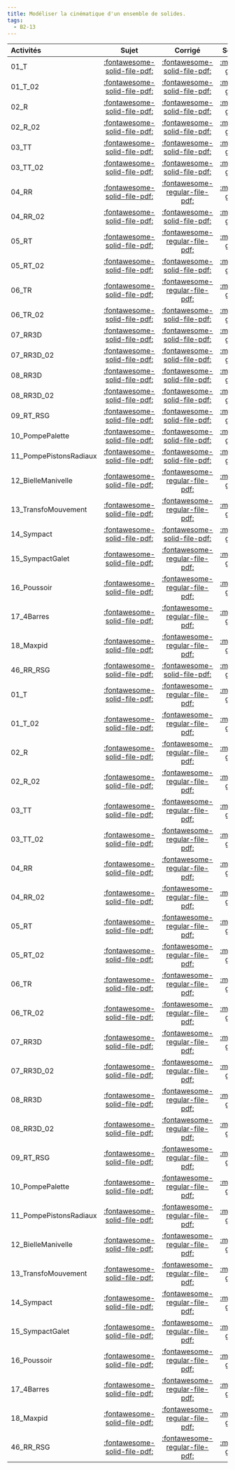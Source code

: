 ```yaml
---
title: Modéliser la cinématique d'un ensemble de solides. 
tags:
  - B2-13
---
```

[comment]: <> (Généré automatiquement par make_all_activitess.py, creation_fichiers_activites)

| Activités | Sujet | Corrigé | Sources  | 
| :-------------- | :---: | :-----: | :------: | 
| 01_T | [:fontawesome-solid-file-pdf:](http://xpessoles-cpge.fr/pdf/01_T_Sujet.pdf) | [:fontawesome-solid-file-pdf:](http://xpessoles-cpge.fr/pdf/01_T_Corrige.pdf) |[:material-github:](https://github.com/xpessoles/ExercicesCompetences/tree/main/B2_ProposerModele/B2_13_ModeliserCinematique/01_T) |  
| 01_T_02 | [:fontawesome-solid-file-pdf:](http://xpessoles-cpge.fr/pdf/01_T_02_Sujet.pdf) | [:fontawesome-solid-file-pdf:](http://xpessoles-cpge.fr/pdf/01_T_02_Corrige.pdf) |[:material-github:](https://github.com/xpessoles/ExercicesCompetences/tree/main/B2_ProposerModele/B2_13_ModeliserCinematique/01_T_02) |  
| 02_R | [:fontawesome-solid-file-pdf:](http://xpessoles-cpge.fr/pdf/02_R_Sujet.pdf) | [:fontawesome-solid-file-pdf:](http://xpessoles-cpge.fr/pdf/02_R_Corrige.pdf) |[:material-github:](https://github.com/xpessoles/ExercicesCompetences/tree/main/B2_ProposerModele/B2_13_ModeliserCinematique/02_R) |  
| 02_R_02 | [:fontawesome-solid-file-pdf:](http://xpessoles-cpge.fr/pdf/02_R_02_Sujet.pdf) | [:fontawesome-solid-file-pdf:](http://xpessoles-cpge.fr/pdf/02_R_02_Corrige.pdf) |[:material-github:](https://github.com/xpessoles/ExercicesCompetences/tree/main/B2_ProposerModele/B2_13_ModeliserCinematique/02_R_02) |  
| 03_TT | [:fontawesome-solid-file-pdf:](http://xpessoles-cpge.fr/pdf/03_TT_Sujet.pdf) | [:fontawesome-solid-file-pdf:](http://xpessoles-cpge.fr/pdf/03_TT_Corrige.pdf) |[:material-github:](https://github.com/xpessoles/ExercicesCompetences/tree/main/B2_ProposerModele/B2_13_ModeliserCinematique/03_TT) |  
| 03_TT_02 | [:fontawesome-solid-file-pdf:](http://xpessoles-cpge.fr/pdf/03_TT_02_Sujet.pdf) | [:fontawesome-solid-file-pdf:](http://xpessoles-cpge.fr/pdf/03_TT_02_Corrige.pdf) |[:material-github:](https://github.com/xpessoles/ExercicesCompetences/tree/main/B2_ProposerModele/B2_13_ModeliserCinematique/03_TT_02) |  
| 04_RR | [:fontawesome-solid-file-pdf:](http://xpessoles-cpge.fr/pdf/04_RR_Sujet.pdf) | [:fontawesome-regular-file-pdf:](http://xpessoles-cpge.fr/pdf/04_RR_Corrige.pdf) | [:material-github:](https://github.com/xpessoles/ExercicesCompetences/tree/main/B2_ProposerModele/B2_13_ModeliserCinematique/04_RR) |  
| 04_RR_02 | [:fontawesome-solid-file-pdf:](http://xpessoles-cpge.fr/pdf/04_RR_02_Sujet.pdf) | [:fontawesome-solid-file-pdf:](http://xpessoles-cpge.fr/pdf/04_RR_02_Corrige.pdf) |[:material-github:](https://github.com/xpessoles/ExercicesCompetences/tree/main/B2_ProposerModele/B2_13_ModeliserCinematique/04_RR_02) |  
| 05_RT | [:fontawesome-solid-file-pdf:](http://xpessoles-cpge.fr/pdf/05_RT_Sujet.pdf) | [:fontawesome-regular-file-pdf:](http://xpessoles-cpge.fr/pdf/05_RT_Corrige.pdf) | [:material-github:](https://github.com/xpessoles/ExercicesCompetences/tree/main/B2_ProposerModele/B2_13_ModeliserCinematique/05_RT) |  
| 05_RT_02 | [:fontawesome-solid-file-pdf:](http://xpessoles-cpge.fr/pdf/05_RT_02_Sujet.pdf) | [:fontawesome-solid-file-pdf:](http://xpessoles-cpge.fr/pdf/05_RT_02_Corrige.pdf) |[:material-github:](https://github.com/xpessoles/ExercicesCompetences/tree/main/B2_ProposerModele/B2_13_ModeliserCinematique/05_RT_02) |  
| 06_TR | [:fontawesome-solid-file-pdf:](http://xpessoles-cpge.fr/pdf/06_TR_Sujet.pdf) | [:fontawesome-regular-file-pdf:](http://xpessoles-cpge.fr/pdf/06_TR_Corrige.pdf) | [:material-github:](https://github.com/xpessoles/ExercicesCompetences/tree/main/B2_ProposerModele/B2_13_ModeliserCinematique/06_TR) |  
| 06_TR_02 | [:fontawesome-solid-file-pdf:](http://xpessoles-cpge.fr/pdf/06_TR_02_Sujet.pdf) | [:fontawesome-solid-file-pdf:](http://xpessoles-cpge.fr/pdf/06_TR_02_Corrige.pdf) |[:material-github:](https://github.com/xpessoles/ExercicesCompetences/tree/main/B2_ProposerModele/B2_13_ModeliserCinematique/06_TR_02) |  
| 07_RR3D | [:fontawesome-solid-file-pdf:](http://xpessoles-cpge.fr/pdf/07_RR3D_Sujet.pdf) | [:fontawesome-solid-file-pdf:](http://xpessoles-cpge.fr/pdf/07_RR3D_Corrige.pdf) |[:material-github:](https://github.com/xpessoles/ExercicesCompetences/tree/main/B2_ProposerModele/B2_13_ModeliserCinematique/07_RR3D) |  
| 07_RR3D_02 | [:fontawesome-solid-file-pdf:](http://xpessoles-cpge.fr/pdf/07_RR3D_02_Sujet.pdf) | [:fontawesome-solid-file-pdf:](http://xpessoles-cpge.fr/pdf/07_RR3D_02_Corrige.pdf) |[:material-github:](https://github.com/xpessoles/ExercicesCompetences/tree/main/B2_ProposerModele/B2_13_ModeliserCinematique/07_RR3D_02) |  
| 08_RR3D | [:fontawesome-solid-file-pdf:](http://xpessoles-cpge.fr/pdf/08_RR3D_Sujet.pdf) | [:fontawesome-solid-file-pdf:](http://xpessoles-cpge.fr/pdf/08_RR3D_Corrige.pdf) |[:material-github:](https://github.com/xpessoles/ExercicesCompetences/tree/main/B2_ProposerModele/B2_13_ModeliserCinematique/08_RR3D) |  
| 08_RR3D_02 | [:fontawesome-solid-file-pdf:](http://xpessoles-cpge.fr/pdf/08_RR3D_02_Sujet.pdf) | [:fontawesome-solid-file-pdf:](http://xpessoles-cpge.fr/pdf/08_RR3D_02_Corrige.pdf) |[:material-github:](https://github.com/xpessoles/ExercicesCompetences/tree/main/B2_ProposerModele/B2_13_ModeliserCinematique/08_RR3D_02) |  
| 09_RT_RSG | [:fontawesome-solid-file-pdf:](http://xpessoles-cpge.fr/pdf/09_RT_RSG_Sujet.pdf) | [:fontawesome-solid-file-pdf:](http://xpessoles-cpge.fr/pdf/09_RT_RSG_Corrige.pdf) |[:material-github:](https://github.com/xpessoles/ExercicesCompetences/tree/main/B2_ProposerModele/B2_13_ModeliserCinematique/09_RT_RSG) |  
| 10_PompePalette | [:fontawesome-solid-file-pdf:](http://xpessoles-cpge.fr/pdf/10_PompePalette_Sujet.pdf) | [:fontawesome-solid-file-pdf:](http://xpessoles-cpge.fr/pdf/10_PompePalette_Corrige.pdf) |[:material-github:](https://github.com/xpessoles/ExercicesCompetences/tree/main/B2_ProposerModele/B2_13_ModeliserCinematique/10_PompePalette) |  
| 11_PompePistonsRadiaux | [:fontawesome-solid-file-pdf:](http://xpessoles-cpge.fr/pdf/11_PompePistonsRadiaux_Sujet.pdf) | [:fontawesome-solid-file-pdf:](http://xpessoles-cpge.fr/pdf/11_PompePistonsRadiaux_Corrige.pdf) |[:material-github:](https://github.com/xpessoles/ExercicesCompetences/tree/main/B2_ProposerModele/B2_13_ModeliserCinematique/11_PompePistonsRadiaux) |  
| 12_BielleManivelle | [:fontawesome-solid-file-pdf:](http://xpessoles-cpge.fr/pdf/12_BielleManivelle_Sujet.pdf) | [:fontawesome-regular-file-pdf:](http://xpessoles-cpge.fr/pdf/12_BielleManivelle_Corrige.pdf) | [:material-github:](https://github.com/xpessoles/ExercicesCompetences/tree/main/B2_ProposerModele/B2_13_ModeliserCinematique/12_BielleManivelle) |  
| 13_TransfoMouvement | [:fontawesome-solid-file-pdf:](http://xpessoles-cpge.fr/pdf/13_TransfoMouvement_Sujet.pdf) | [:fontawesome-regular-file-pdf:](http://xpessoles-cpge.fr/pdf/13_TransfoMouvement_Corrige.pdf) | [:material-github:](https://github.com/xpessoles/ExercicesCompetences/tree/main/B2_ProposerModele/B2_13_ModeliserCinematique/13_TransfoMouvement) |  
| 14_Sympact | [:fontawesome-solid-file-pdf:](http://xpessoles-cpge.fr/pdf/14_Sympact_Sujet.pdf) | [:fontawesome-solid-file-pdf:](http://xpessoles-cpge.fr/pdf/14_Sympact_Corrige.pdf) |[:material-github:](https://github.com/xpessoles/ExercicesCompetences/tree/main/B2_ProposerModele/B2_13_ModeliserCinematique/14_Sympact) |  
| 15_SympactGalet | [:fontawesome-solid-file-pdf:](http://xpessoles-cpge.fr/pdf/15_SympactGalet_Sujet.pdf) | [:fontawesome-regular-file-pdf:](http://xpessoles-cpge.fr/pdf/15_SympactGalet_Corrige.pdf) | [:material-github:](https://github.com/xpessoles/ExercicesCompetences/tree/main/B2_ProposerModele/B2_13_ModeliserCinematique/15_SympactGalet) |  
| 16_Poussoir | [:fontawesome-solid-file-pdf:](http://xpessoles-cpge.fr/pdf/16_Poussoir_Sujet.pdf) | [:fontawesome-regular-file-pdf:](http://xpessoles-cpge.fr/pdf/16_Poussoir_Corrige.pdf) | [:material-github:](https://github.com/xpessoles/ExercicesCompetences/tree/main/B2_ProposerModele/B2_13_ModeliserCinematique/16_Poussoir) |  
| 17_4Barres | [:fontawesome-solid-file-pdf:](http://xpessoles-cpge.fr/pdf/17_4Barres_Sujet.pdf) | [:fontawesome-regular-file-pdf:](http://xpessoles-cpge.fr/pdf/17_4Barres_Corrige.pdf) | [:material-github:](https://github.com/xpessoles/ExercicesCompetences/tree/main/B2_ProposerModele/B2_13_ModeliserCinematique/17_4Barres) |  
| 18_Maxpid | [:fontawesome-solid-file-pdf:](http://xpessoles-cpge.fr/pdf/18_Maxpid_Sujet.pdf) | [:fontawesome-regular-file-pdf:](http://xpessoles-cpge.fr/pdf/18_Maxpid_Corrige.pdf) | [:material-github:](https://github.com/xpessoles/ExercicesCompetences/tree/main/B2_ProposerModele/B2_13_ModeliserCinematique/18_Maxpid) |  
| 46_RR_RSG | [:fontawesome-solid-file-pdf:](http://xpessoles-cpge.fr/pdf/46_RR_RSG_Sujet.pdf) | [:fontawesome-solid-file-pdf:](http://xpessoles-cpge.fr/pdf/46_RR_RSG_Corrige.pdf) |[:material-github:](https://github.com/xpessoles/ExercicesCompetences/tree/main/B2_ProposerModele/B2_13_ModeliserCinematique/46_RR_RSG) |  
| 01_T | [:fontawesome-solid-file-pdf:](http://xpessoles-cpge.fr/pdf/01_T_Sujet.pdf) | [:fontawesome-regular-file-pdf:](http://xpessoles-cpge.fr/pdf/01_T_Corrige.pdf) | [:material-github:](https://github.com/xpessoles/ExercicesCompetences/tree/main/B2_ProposerModele/B2_13_PTSI_PT_Parametrage/01_T) |  
| 01_T_02 | [:fontawesome-solid-file-pdf:](http://xpessoles-cpge.fr/pdf/01_T_02_Sujet.pdf) | [:fontawesome-regular-file-pdf:](http://xpessoles-cpge.fr/pdf/01_T_02_Corrige.pdf) | [:material-github:](https://github.com/xpessoles/ExercicesCompetences/tree/main/B2_ProposerModele/B2_13_PTSI_PT_Parametrage/01_T_02) |  
| 02_R | [:fontawesome-solid-file-pdf:](http://xpessoles-cpge.fr/pdf/02_R_Sujet.pdf) | [:fontawesome-regular-file-pdf:](http://xpessoles-cpge.fr/pdf/02_R_Corrige.pdf) | [:material-github:](https://github.com/xpessoles/ExercicesCompetences/tree/main/B2_ProposerModele/B2_13_PTSI_PT_Parametrage/02_R) |  
| 02_R_02 | [:fontawesome-solid-file-pdf:](http://xpessoles-cpge.fr/pdf/02_R_02_Sujet.pdf) | [:fontawesome-regular-file-pdf:](http://xpessoles-cpge.fr/pdf/02_R_02_Corrige.pdf) | [:material-github:](https://github.com/xpessoles/ExercicesCompetences/tree/main/B2_ProposerModele/B2_13_PTSI_PT_Parametrage/02_R_02) |  
| 03_TT | [:fontawesome-solid-file-pdf:](http://xpessoles-cpge.fr/pdf/03_TT_Sujet.pdf) | [:fontawesome-regular-file-pdf:](http://xpessoles-cpge.fr/pdf/03_TT_Corrige.pdf) | [:material-github:](https://github.com/xpessoles/ExercicesCompetences/tree/main/B2_ProposerModele/B2_13_PTSI_PT_Parametrage/03_TT) |  
| 03_TT_02 | [:fontawesome-solid-file-pdf:](http://xpessoles-cpge.fr/pdf/03_TT_02_Sujet.pdf) | [:fontawesome-regular-file-pdf:](http://xpessoles-cpge.fr/pdf/03_TT_02_Corrige.pdf) | [:material-github:](https://github.com/xpessoles/ExercicesCompetences/tree/main/B2_ProposerModele/B2_13_PTSI_PT_Parametrage/03_TT_02) |  
| 04_RR | [:fontawesome-solid-file-pdf:](http://xpessoles-cpge.fr/pdf/04_RR_Sujet.pdf) | [:fontawesome-regular-file-pdf:](http://xpessoles-cpge.fr/pdf/04_RR_Corrige.pdf) | [:material-github:](https://github.com/xpessoles/ExercicesCompetences/tree/main/B2_ProposerModele/B2_13_PTSI_PT_Parametrage/04_RR) |  
| 04_RR_02 | [:fontawesome-solid-file-pdf:](http://xpessoles-cpge.fr/pdf/04_RR_02_Sujet.pdf) | [:fontawesome-regular-file-pdf:](http://xpessoles-cpge.fr/pdf/04_RR_02_Corrige.pdf) | [:material-github:](https://github.com/xpessoles/ExercicesCompetences/tree/main/B2_ProposerModele/B2_13_PTSI_PT_Parametrage/04_RR_02) |  
| 05_RT | [:fontawesome-solid-file-pdf:](http://xpessoles-cpge.fr/pdf/05_RT_Sujet.pdf) | [:fontawesome-regular-file-pdf:](http://xpessoles-cpge.fr/pdf/05_RT_Corrige.pdf) | [:material-github:](https://github.com/xpessoles/ExercicesCompetences/tree/main/B2_ProposerModele/B2_13_PTSI_PT_Parametrage/05_RT) |  
| 05_RT_02 | [:fontawesome-solid-file-pdf:](http://xpessoles-cpge.fr/pdf/05_RT_02_Sujet.pdf) | [:fontawesome-regular-file-pdf:](http://xpessoles-cpge.fr/pdf/05_RT_02_Corrige.pdf) | [:material-github:](https://github.com/xpessoles/ExercicesCompetences/tree/main/B2_ProposerModele/B2_13_PTSI_PT_Parametrage/05_RT_02) |  
| 06_TR | [:fontawesome-solid-file-pdf:](http://xpessoles-cpge.fr/pdf/06_TR_Sujet.pdf) | [:fontawesome-regular-file-pdf:](http://xpessoles-cpge.fr/pdf/06_TR_Corrige.pdf) | [:material-github:](https://github.com/xpessoles/ExercicesCompetences/tree/main/B2_ProposerModele/B2_13_PTSI_PT_Parametrage/06_TR) |  
| 06_TR_02 | [:fontawesome-solid-file-pdf:](http://xpessoles-cpge.fr/pdf/06_TR_02_Sujet.pdf) | [:fontawesome-regular-file-pdf:](http://xpessoles-cpge.fr/pdf/06_TR_02_Corrige.pdf) | [:material-github:](https://github.com/xpessoles/ExercicesCompetences/tree/main/B2_ProposerModele/B2_13_PTSI_PT_Parametrage/06_TR_02) |  
| 07_RR3D | [:fontawesome-solid-file-pdf:](http://xpessoles-cpge.fr/pdf/07_RR3D_Sujet.pdf) | [:fontawesome-regular-file-pdf:](http://xpessoles-cpge.fr/pdf/07_RR3D_Corrige.pdf) | [:material-github:](https://github.com/xpessoles/ExercicesCompetences/tree/main/B2_ProposerModele/B2_13_PTSI_PT_Parametrage/07_RR3D) |  
| 07_RR3D_02 | [:fontawesome-solid-file-pdf:](http://xpessoles-cpge.fr/pdf/07_RR3D_02_Sujet.pdf) | [:fontawesome-regular-file-pdf:](http://xpessoles-cpge.fr/pdf/07_RR3D_02_Corrige.pdf) | [:material-github:](https://github.com/xpessoles/ExercicesCompetences/tree/main/B2_ProposerModele/B2_13_PTSI_PT_Parametrage/07_RR3D_02) |  
| 08_RR3D | [:fontawesome-solid-file-pdf:](http://xpessoles-cpge.fr/pdf/08_RR3D_Sujet.pdf) | [:fontawesome-regular-file-pdf:](http://xpessoles-cpge.fr/pdf/08_RR3D_Corrige.pdf) | [:material-github:](https://github.com/xpessoles/ExercicesCompetences/tree/main/B2_ProposerModele/B2_13_PTSI_PT_Parametrage/08_RR3D) |  
| 08_RR3D_02 | [:fontawesome-solid-file-pdf:](http://xpessoles-cpge.fr/pdf/08_RR3D_02_Sujet.pdf) | [:fontawesome-regular-file-pdf:](http://xpessoles-cpge.fr/pdf/08_RR3D_02_Corrige.pdf) | [:material-github:](https://github.com/xpessoles/ExercicesCompetences/tree/main/B2_ProposerModele/B2_13_PTSI_PT_Parametrage/08_RR3D_02) |  
| 09_RT_RSG | [:fontawesome-solid-file-pdf:](http://xpessoles-cpge.fr/pdf/09_RT_RSG_Sujet.pdf) | [:fontawesome-regular-file-pdf:](http://xpessoles-cpge.fr/pdf/09_RT_RSG_Corrige.pdf) | [:material-github:](https://github.com/xpessoles/ExercicesCompetences/tree/main/B2_ProposerModele/B2_13_PTSI_PT_Parametrage/09_RT_RSG) |  
| 10_PompePalette | [:fontawesome-solid-file-pdf:](http://xpessoles-cpge.fr/pdf/10_PompePalette_Sujet.pdf) | [:fontawesome-regular-file-pdf:](http://xpessoles-cpge.fr/pdf/10_PompePalette_Corrige.pdf) | [:material-github:](https://github.com/xpessoles/ExercicesCompetences/tree/main/B2_ProposerModele/B2_13_PTSI_PT_Parametrage/10_PompePalette) |  
| 11_PompePistonsRadiaux | [:fontawesome-solid-file-pdf:](http://xpessoles-cpge.fr/pdf/11_PompePistonsRadiaux_Sujet.pdf) | [:fontawesome-regular-file-pdf:](http://xpessoles-cpge.fr/pdf/11_PompePistonsRadiaux_Corrige.pdf) | [:material-github:](https://github.com/xpessoles/ExercicesCompetences/tree/main/B2_ProposerModele/B2_13_PTSI_PT_Parametrage/11_PompePistonsRadiaux) |  
| 12_BielleManivelle | [:fontawesome-solid-file-pdf:](http://xpessoles-cpge.fr/pdf/12_BielleManivelle_Sujet.pdf) | [:fontawesome-regular-file-pdf:](http://xpessoles-cpge.fr/pdf/12_BielleManivelle_Corrige.pdf) | [:material-github:](https://github.com/xpessoles/ExercicesCompetences/tree/main/B2_ProposerModele/B2_13_PTSI_PT_Parametrage/12_BielleManivelle) |  
| 13_TransfoMouvement | [:fontawesome-solid-file-pdf:](http://xpessoles-cpge.fr/pdf/13_TransfoMouvement_Sujet.pdf) | [:fontawesome-regular-file-pdf:](http://xpessoles-cpge.fr/pdf/13_TransfoMouvement_Corrige.pdf) | [:material-github:](https://github.com/xpessoles/ExercicesCompetences/tree/main/B2_ProposerModele/B2_13_PTSI_PT_Parametrage/13_TransfoMouvement) |  
| 14_Sympact | [:fontawesome-solid-file-pdf:](http://xpessoles-cpge.fr/pdf/14_Sympact_Sujet.pdf) | [:fontawesome-regular-file-pdf:](http://xpessoles-cpge.fr/pdf/14_Sympact_Corrige.pdf) | [:material-github:](https://github.com/xpessoles/ExercicesCompetences/tree/main/B2_ProposerModele/B2_13_PTSI_PT_Parametrage/14_Sympact) |  
| 15_SympactGalet | [:fontawesome-solid-file-pdf:](http://xpessoles-cpge.fr/pdf/15_SympactGalet_Sujet.pdf) | [:fontawesome-regular-file-pdf:](http://xpessoles-cpge.fr/pdf/15_SympactGalet_Corrige.pdf) | [:material-github:](https://github.com/xpessoles/ExercicesCompetences/tree/main/B2_ProposerModele/B2_13_PTSI_PT_Parametrage/15_SympactGalet) |  
| 16_Poussoir | [:fontawesome-solid-file-pdf:](http://xpessoles-cpge.fr/pdf/16_Poussoir_Sujet.pdf) | [:fontawesome-regular-file-pdf:](http://xpessoles-cpge.fr/pdf/16_Poussoir_Corrige.pdf) | [:material-github:](https://github.com/xpessoles/ExercicesCompetences/tree/main/B2_ProposerModele/B2_13_PTSI_PT_Parametrage/16_Poussoir) |  
| 17_4Barres | [:fontawesome-solid-file-pdf:](http://xpessoles-cpge.fr/pdf/17_4Barres_Sujet.pdf) | [:fontawesome-regular-file-pdf:](http://xpessoles-cpge.fr/pdf/17_4Barres_Corrige.pdf) | [:material-github:](https://github.com/xpessoles/ExercicesCompetences/tree/main/B2_ProposerModele/B2_13_PTSI_PT_Parametrage/17_4Barres) |  
| 18_Maxpid | [:fontawesome-solid-file-pdf:](http://xpessoles-cpge.fr/pdf/18_Maxpid_Sujet.pdf) | [:fontawesome-regular-file-pdf:](http://xpessoles-cpge.fr/pdf/18_Maxpid_Corrige.pdf) | [:material-github:](https://github.com/xpessoles/ExercicesCompetences/tree/main/B2_ProposerModele/B2_13_PTSI_PT_Parametrage/18_Maxpid) |  
| 46_RR_RSG | [:fontawesome-solid-file-pdf:](http://xpessoles-cpge.fr/pdf/46_RR_RSG_Sujet.pdf) | [:fontawesome-regular-file-pdf:](http://xpessoles-cpge.fr/pdf/46_RR_RSG_Corrige.pdf) | [:material-github:](https://github.com/xpessoles/ExercicesCompetences/tree/main/B2_ProposerModele/B2_13_PTSI_PT_Parametrage/46_RR_RSG) |  

